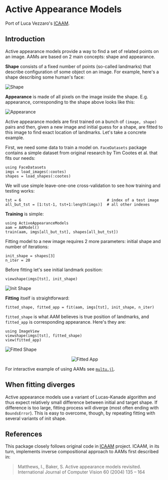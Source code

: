 # Active Appearance Models

Port of Luca Vezzaro's [ICAAM](http://www.mathworks.com/matlabcentral/fileexchange/32704-icaam-inverse-compositional-active-appearance-models).

## Introduction

Active appearance models provide a way to find a set of related points on an image. AAMs are based on 2 main concepts: shape and appearance. 

**Shape** consists of a fixed number of points (so-called landmarks) that describe configuration of some object on an image. For example, here's a shape describing some human's face:

![Shape](https://raw.githubusercontent.com/dfdx/ActiveAppearanceModels.jl/master/docs/data/readme_shape.png)

**Appearance** is made of all pixels on the image inside the shape. E.g. appearance, corresponding to the shape above looks like this: 

![Appearance](https://raw.githubusercontent.com/dfdx/ActiveAppearanceModels.jl/master/docs/data/readme_app.png)

Active appearance models are first trained on a bunch of `(image, shape)` pairs	and then, given a new image and initial guess for a shape, are fitted to this image to find exact location of landmarks. Let's take a concrete example. 

First, we need some data to train a model on. `FaceDatasets` package contains a simple dataset from original research by Tim Cootes et al. that fits our needs: 

    using FaceDatasets
    imgs = load_images(:cootes)
    shapes = load_shapes(:cootes)
   
We will use simple leave-one-one cross-validation to see how training and testing works:

    tst = 6                                      # index of a test image
    all_but_tst = [1:tst-1, tst+1:length(imgs)]  # all other indexes

**Training** is simple: 
    
    using ActiveAppearanceModels
    aam = AAModel()
    train(aam, imgs[all_but_tst], shapes[all_but_tst])

Fitting model to a new image requires 2 more parameters: initial shape and number of iterations: 

    init_shape = shapes[3]
    n_iter = 20

Before fitting let's see initial landmark position:

    viewshape(imgs[tst], init_shape)    

![Init Shape](https://raw.githubusercontent.com/dfdx/ActiveAppearanceModels.jl/master/docs/data/readme_init_shape.png)


**Fitting** itself is straightforward:

    fitted_shape, fitted_app = fit(aam, imgs[tst], init_shape, n_iter)

`fitted_shape` is what AAM believes is true position of landmarks, and `fitted_app` is corresponding appearance. Here's they are:

    using ImageView
    viewshape(imgs[tst], fitted_shape)
    view(fitted_app)

![Fitted Shape](https://raw.githubusercontent.com/dfdx/ActiveAppearanceModels.jl/master/docs/data/readme_fitted_shape.png)
<p align="center">
   <img src="https://raw.githubusercontent.com/dfdx/ActiveAppearanceModels.jl/master/docs/data/readme_fitted_app.png" alt="Fitted App" />
</p>

For interactive example of using AAMs see [`multu.jl`](https://github.com/dfdx/ActiveAppearanceModels.jl/blob/master/examples/multi.jl). 


## When fitting diverges

Active appearance models use a variant of Lucas-Kanade algorithm and thus expect relatively small difference between initial and target shape. If difference is too large, fitting process will diverge (most often ending with `BoundsError`). This is easy to overcome, though, by repeating fitting with several variants of init shape. 

## References

This package closely follows original code in [ICAAM](http://www.mathworks.com/matlabcentral/fileexchange/32704-icaam-inverse-compositional-active-appearance-models) project. ICAAM, in its turn, implements inverse compositional approach to AAMs first described in: 

> Matthews, I., Baker, S. Active appearance models revisited. International Journal of Computer Vision 60 (2004) 135 – 164